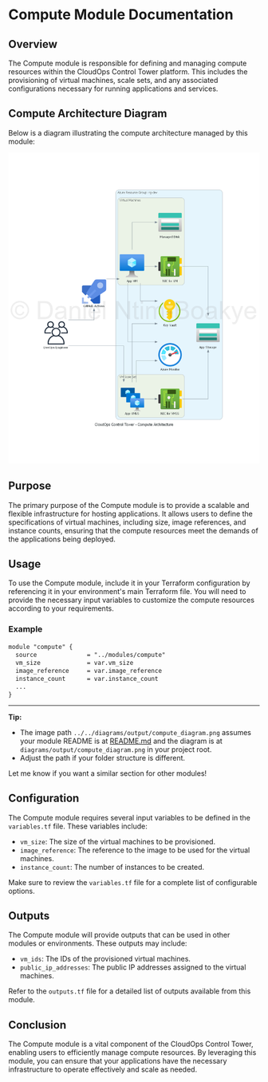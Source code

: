 # Compute Module Documentation

## Overview

The Compute module is responsible for defining and managing compute resources within the CloudOps Control Tower platform. This includes the provisioning of virtual machines, scale sets, and any associated configurations necessary for running applications and services.

## Compute Architecture Diagram

Below is a diagram illustrating the compute architecture managed by this module:

![Compute Architecture](../../diagrams/cloudops_control_tower_-_compute_architecture.png)

## Purpose

The primary purpose of the Compute module is to provide a scalable and flexible infrastructure for hosting applications. It allows users to define the specifications of virtual machines, including size, image references, and instance counts, ensuring that the compute resources meet the demands of the applications being deployed.

## Usage

To use the Compute module, include it in your Terraform configuration by referencing it in your environment's main Terraform file. You will need to provide the necessary input variables to customize the compute resources according to your requirements.

### Example

```hcl
module "compute" {
  source              = "../modules/compute"
  vm_size             = var.vm_size
  image_reference     = var.image_reference
  instance_count      = var.instance_count
  ...
}
```

---

**Tip:**  
- The image path `../../diagrams/output/compute_diagram.png` assumes your module README is at [README.md](http://_vscodecontentref_/1) and the diagram is at `diagrams/output/compute_diagram.png` in your project root.  
- Adjust the path if your folder structure is different.

Let me know if you want a similar section for other modules!

## Configuration

The Compute module requires several input variables to be defined in the `variables.tf` file. These variables include:

- `vm_size`: The size of the virtual machines to be provisioned.
- `image_reference`: The reference to the image to be used for the virtual machines.
- `instance_count`: The number of instances to be created.

Make sure to review the `variables.tf` file for a complete list of configurable options.

## Outputs

The Compute module will provide outputs that can be used in other modules or environments. These outputs may include:

- `vm_ids`: The IDs of the provisioned virtual machines.
- `public_ip_addresses`: The public IP addresses assigned to the virtual machines.

Refer to the `outputs.tf` file for a detailed list of outputs available from this module.

## Conclusion

The Compute module is a vital component of the CloudOps Control Tower, enabling users to efficiently manage compute resources. By leveraging this module, you can ensure that your applications have the necessary infrastructure to operate effectively and scale as needed.